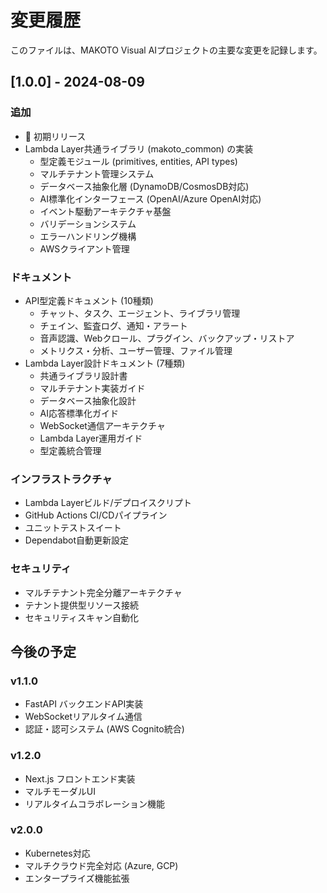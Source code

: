 # 変更履歴

このファイルは、MAKOTO Visual AIプロジェクトの主要な変更を記録します。

## [1.0.0] - 2024-08-09

### 追加
- 🎉 初期リリース
- Lambda Layer共通ライブラリ (makoto_common) の実装
  - 型定義モジュール (primitives, entities, API types)
  - マルチテナント管理システム
  - データベース抽象化層 (DynamoDB/CosmosDB対応)
  - AI標準化インターフェース (OpenAI/Azure OpenAI対応)
  - イベント駆動アーキテクチャ基盤
  - バリデーションシステム
  - エラーハンドリング機構
  - AWSクライアント管理

### ドキュメント
- API型定義ドキュメント (10種類)
  - チャット、タスク、エージェント、ライブラリ管理
  - チェイン、監査ログ、通知・アラート
  - 音声認識、Webクロール、プラグイン、バックアップ・リストア
  - メトリクス・分析、ユーザー管理、ファイル管理
- Lambda Layer設計ドキュメント (7種類)
  - 共通ライブラリ設計書
  - マルチテナント実装ガイド
  - データベース抽象化設計
  - AI応答標準化ガイド
  - WebSocket通信アーキテクチャ
  - Lambda Layer運用ガイド
  - 型定義統合管理

### インフラストラクチャ
- Lambda Layerビルド/デプロイスクリプト
- GitHub Actions CI/CDパイプライン
- ユニットテストスイート
- Dependabot自動更新設定

### セキュリティ
- マルチテナント完全分離アーキテクチャ
- テナント提供型リソース接続
- セキュリティスキャン自動化

## 今後の予定

### v1.1.0
- FastAPI バックエンドAPI実装
- WebSocketリアルタイム通信
- 認証・認可システム (AWS Cognito統合)

### v1.2.0
- Next.js フロントエンド実装
- マルチモーダルUI
- リアルタイムコラボレーション機能

### v2.0.0
- Kubernetes対応
- マルチクラウド完全対応 (Azure, GCP)
- エンタープライズ機能拡張